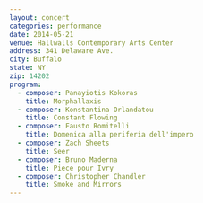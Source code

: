```yaml
---
layout: concert
categories: performance
date: 2014-05-21
venue: Hallwalls Contemporary Arts Center
address: 341 Delaware Ave.
city: Buffalo
state: NY
zip: 14202
program:
  - composer: Panayiotis Kokoras
    title: Morphallaxis
  - composer: Konstantina Orlandatou
    title: Constant Flowing
  - composer: Fausto Romitelli
    title: Domenica alla periferia dell'impero
  - composer: Zach Sheets
    title: Seer
  - composer: Bruno Maderna
    title: Piece pour Ivry
  - composer: Christopher Chandler
    title: Smoke and Mirrors
---
```

